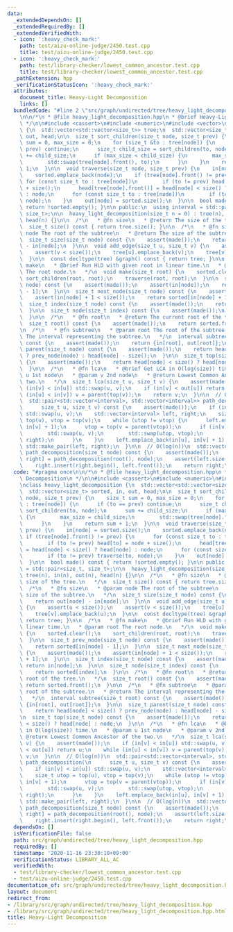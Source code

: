 ```yaml
---
data:
  _extendedDependsOn: []
  _extendedRequiredBy: []
  _extendedVerifiedWith:
  - icon: ':heavy_check_mark:'
    path: test/aizu-online-judge/2450.test.cpp
    title: test/aizu-online-judge/2450.test.cpp
  - icon: ':heavy_check_mark:'
    path: test/library-checker/lowest_common_ancestor.test.cpp
    title: test/library-checker/lowest_common_ancestor.test.cpp
  _pathExtension: hpp
  _verificationStatusIcon: ':heavy_check_mark:'
  attributes:
    document_title: Heavy-Light Decomposition
    links: []
  bundledCode: "#line 2 \"src/graph/undirected/tree/heavy_light_decomposition.hpp\"\
    \n\n/*\n * @file heavy_light_decomposition.hpp\n * @brief Heavy-Light Decomposition\n\
    \ */\n\n#include <cassert>\n#include <numeric>\n#include <vector>\n\nclass heavy_light_decomposition\
    \ {\n  std::vector<std::vector<size_t>> tree;\n  std::vector<size_t> sorted, in,\
    \ out, head;\n\n  size_t sort_children(size_t node, size_t prev) {\n    size_t\
    \ sum = 0, max_size = 0;\n    for (size_t &to : tree[node]) {\n      if (to ==\
    \ prev) continue;\n      size_t child_size = sort_children(to, node);\n      sum\
    \ += child_size;\n      if (max_size < child_size) {\n        max_size = child_size;\n\
    \        std::swap(tree[node].front(), to);\n      }\n    }\n    return sum +\
    \ 1;\n  }\n\n  void traverse(size_t node, size_t prev) {\n    in[node] = sorted.size();\n\
    \    sorted.emplace_back(node);\n    if (tree[node].front() != prev) {\n     \
    \ for (const size_t to : tree[node])\n        if (to != prev) head[to] = node\
    \ + size();\n      head[tree[node].front()] = head[node] < size() ? head[node]\
    \ : node;\n      for (const size_t to : tree[node])\n        if (to != prev) traverse(to,\
    \ node);\n    }\n    out[node] = sorted.size();\n  }\n\n  bool made() const {\
    \ return !sorted.empty(); }\n\n public:\n  using interval = std::pair<size_t,\
    \ size_t>;\n\n  heavy_light_decomposition(size_t n = 0) : tree(n), in(n), out(n),\
    \ head(n) {}\n\n  /*\n   * @fn size\n   * @return The size of the tree.\n   */\n\
    \  size_t size() const { return tree.size(); }\n\n  /*\n   * @fn size\n   * @param\
    \ node The root of the subtree\n   * @return The size of the subtree.\n   */\n\
    \  size_t size(size_t node) const {\n    assert(made());\n    return out[node]\
    \ - in[node];\n  }\n\n  void add_edge(size_t u, size_t v) {\n    assert(u < size());\n\
    \    assert(v < size());\n    tree[u].emplace_back(v);\n    tree[v].emplace_back(u);\n\
    \  }\n\n  const decltype(tree) &graph() const { return tree; }\n\n  /*\n   * @fn\
    \ make\n   * @brief Run HLD with given root in linear time.\n   * @param root\
    \ The root node.\n   */\n  void make(size_t root) {\n    sorted.clear();\n   \
    \ sort_children(root, root);\n    traverse(root, root);\n  }\n\n  size_t prev_node(size_t\
    \ node) const {\n    assert(made());\n    assert(in[node]);\n    return sorted[in[node]\
    \ - 1];\n  }\n\n  size_t next_node(size_t node) const {\n    assert(made());\n\
    \    assert(in[node] + 1 < size());\n    return sorted[in[node] + 1];\n  }\n\n\
    \  size_t index(size_t node) const {\n    assert(made());\n    return in[node];\n\
    \  }\n\n  size_t node(size_t index) const {\n    assert(made());\n    return sorted[index];\n\
    \  }\n\n  /*\n   * @fn root\n   * @return The current root of the tree.\n   */\n\
    \  size_t root() const {\n    assert(made());\n    return sorted.front();\n  }\n\
    \n  /*\n   * @fn subtree\n   * @param root The root of the subtree.\n   * @return\
    \ The interval representing the subtree.\n   */\n  interval subtree(size_t root)\
    \ const {\n    assert(made());\n    return {in[root], out[root]};\n  }\n\n  size_t\
    \ parent(size_t node) const {\n    assert(made());\n    return head[node] < size()\
    \ ? prev_node(node) : head[node] - size();\n  }\n\n  size_t top(size_t node) const\
    \ {\n    assert(made());\n    return head[node] < size() ? head[node] : node;\n\
    \  }\n\n  /*\n   * @fn lca\n   * @brief Get LCA in O(log(size)) time.\n   * @param\
    \ u 1st node\n   * @param v 2nd node\n   * @return Lowest Common Ancestor of the\
    \ two.\n   */\n  size_t lca(size_t u, size_t v) {\n    assert(made());\n    if\
    \ (in[v] < in[u]) std::swap(u, v);\n    if (in[v] < out[u]) return u;\n    while\
    \ (in[u] < in[v]) v = parent(top(v));\n    return v;\n  }\n\n  // O(log(n))\n\
    \  std::pair<std::vector<interval>, std::vector<interval>> path_decomposition(\n\
    \      size_t u, size_t v) const {\n    assert(made());\n    if (in[v] < in[u])\
    \ std::swap(u, v);\n    std::vector<interval> left, right;\n    size_t utop =\
    \ top(u), vtop = top(v);\n    while (utop != vtop) {\n      left.emplace_back(in[vtop],\
    \ in[v] + 1);\n      vtop = top(v = parent(vtop));\n      if (in[v] < in[u]) {\n\
    \        std::swap(u, v);\n        std::swap(utop, vtop);\n        std::swap(left,\
    \ right);\n      }\n    }\n    left.emplace_back(in[u], in[v] + 1);\n    return\
    \ std::make_pair(left, right);\n  }\n\n  // O(log(n))\n  std::vector<interval>\
    \ path_decomposition(size_t node) const {\n    assert(made());\n    auto [left,\
    \ right] = path_decomposition(root(), node);\n    assert(left.size() == 1);\n\
    \    right.insert(right.begin(), left.front());\n    return right;\n  }\n};\n"
  code: "#pragma once\n\n/*\n * @file heavy_light_decomposition.hpp\n * @brief Heavy-Light\
    \ Decomposition\n */\n\n#include <cassert>\n#include <numeric>\n#include <vector>\n\
    \nclass heavy_light_decomposition {\n  std::vector<std::vector<size_t>> tree;\n\
    \  std::vector<size_t> sorted, in, out, head;\n\n  size_t sort_children(size_t\
    \ node, size_t prev) {\n    size_t sum = 0, max_size = 0;\n    for (size_t &to\
    \ : tree[node]) {\n      if (to == prev) continue;\n      size_t child_size =\
    \ sort_children(to, node);\n      sum += child_size;\n      if (max_size < child_size)\
    \ {\n        max_size = child_size;\n        std::swap(tree[node].front(), to);\n\
    \      }\n    }\n    return sum + 1;\n  }\n\n  void traverse(size_t node, size_t\
    \ prev) {\n    in[node] = sorted.size();\n    sorted.emplace_back(node);\n   \
    \ if (tree[node].front() != prev) {\n      for (const size_t to : tree[node])\n\
    \        if (to != prev) head[to] = node + size();\n      head[tree[node].front()]\
    \ = head[node] < size() ? head[node] : node;\n      for (const size_t to : tree[node])\n\
    \        if (to != prev) traverse(to, node);\n    }\n    out[node] = sorted.size();\n\
    \  }\n\n  bool made() const { return !sorted.empty(); }\n\n public:\n  using interval\
    \ = std::pair<size_t, size_t>;\n\n  heavy_light_decomposition(size_t n = 0) :\
    \ tree(n), in(n), out(n), head(n) {}\n\n  /*\n   * @fn size\n   * @return The\
    \ size of the tree.\n   */\n  size_t size() const { return tree.size(); }\n\n\
    \  /*\n   * @fn size\n   * @param node The root of the subtree\n   * @return The\
    \ size of the subtree.\n   */\n  size_t size(size_t node) const {\n    assert(made());\n\
    \    return out[node] - in[node];\n  }\n\n  void add_edge(size_t u, size_t v)\
    \ {\n    assert(u < size());\n    assert(v < size());\n    tree[u].emplace_back(v);\n\
    \    tree[v].emplace_back(u);\n  }\n\n  const decltype(tree) &graph() const {\
    \ return tree; }\n\n  /*\n   * @fn make\n   * @brief Run HLD with given root in\
    \ linear time.\n   * @param root The root node.\n   */\n  void make(size_t root)\
    \ {\n    sorted.clear();\n    sort_children(root, root);\n    traverse(root, root);\n\
    \  }\n\n  size_t prev_node(size_t node) const {\n    assert(made());\n    assert(in[node]);\n\
    \    return sorted[in[node] - 1];\n  }\n\n  size_t next_node(size_t node) const\
    \ {\n    assert(made());\n    assert(in[node] + 1 < size());\n    return sorted[in[node]\
    \ + 1];\n  }\n\n  size_t index(size_t node) const {\n    assert(made());\n   \
    \ return in[node];\n  }\n\n  size_t node(size_t index) const {\n    assert(made());\n\
    \    return sorted[index];\n  }\n\n  /*\n   * @fn root\n   * @return The current\
    \ root of the tree.\n   */\n  size_t root() const {\n    assert(made());\n   \
    \ return sorted.front();\n  }\n\n  /*\n   * @fn subtree\n   * @param root The\
    \ root of the subtree.\n   * @return The interval representing the subtree.\n\
    \   */\n  interval subtree(size_t root) const {\n    assert(made());\n    return\
    \ {in[root], out[root]};\n  }\n\n  size_t parent(size_t node) const {\n    assert(made());\n\
    \    return head[node] < size() ? prev_node(node) : head[node] - size();\n  }\n\
    \n  size_t top(size_t node) const {\n    assert(made());\n    return head[node]\
    \ < size() ? head[node] : node;\n  }\n\n  /*\n   * @fn lca\n   * @brief Get LCA\
    \ in O(log(size)) time.\n   * @param u 1st node\n   * @param v 2nd node\n   *\
    \ @return Lowest Common Ancestor of the two.\n   */\n  size_t lca(size_t u, size_t\
    \ v) {\n    assert(made());\n    if (in[v] < in[u]) std::swap(u, v);\n    if (in[v]\
    \ < out[u]) return u;\n    while (in[u] < in[v]) v = parent(top(v));\n    return\
    \ v;\n  }\n\n  // O(log(n))\n  std::pair<std::vector<interval>, std::vector<interval>>\
    \ path_decomposition(\n      size_t u, size_t v) const {\n    assert(made());\n\
    \    if (in[v] < in[u]) std::swap(u, v);\n    std::vector<interval> left, right;\n\
    \    size_t utop = top(u), vtop = top(v);\n    while (utop != vtop) {\n      left.emplace_back(in[vtop],\
    \ in[v] + 1);\n      vtop = top(v = parent(vtop));\n      if (in[v] < in[u]) {\n\
    \        std::swap(u, v);\n        std::swap(utop, vtop);\n        std::swap(left,\
    \ right);\n      }\n    }\n    left.emplace_back(in[u], in[v] + 1);\n    return\
    \ std::make_pair(left, right);\n  }\n\n  // O(log(n))\n  std::vector<interval>\
    \ path_decomposition(size_t node) const {\n    assert(made());\n    auto [left,\
    \ right] = path_decomposition(root(), node);\n    assert(left.size() == 1);\n\
    \    right.insert(right.begin(), left.front());\n    return right;\n  }\n};\n"
  dependsOn: []
  isVerificationFile: false
  path: src/graph/undirected/tree/heavy_light_decomposition.hpp
  requiredBy: []
  timestamp: '2020-11-16 23:30:10+09:00'
  verificationStatus: LIBRARY_ALL_AC
  verifiedWith:
  - test/library-checker/lowest_common_ancestor.test.cpp
  - test/aizu-online-judge/2450.test.cpp
documentation_of: src/graph/undirected/tree/heavy_light_decomposition.hpp
layout: document
redirect_from:
- /library/src/graph/undirected/tree/heavy_light_decomposition.hpp
- /library/src/graph/undirected/tree/heavy_light_decomposition.hpp.html
title: Heavy-Light Decomposition
---
```

